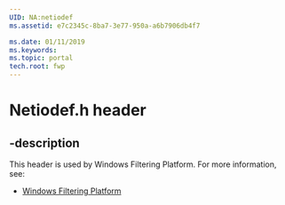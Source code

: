 ```yaml
---
UID: NA:netiodef
ms.assetid: e7c2345c-8ba7-3e77-950a-a6b7906db4f7

ms.date: 01/11/2019
ms.keywords: 
ms.topic: portal
tech.root: fwp
---
```


# Netiodef.h header


## -description


This header is used by Windows Filtering Platform. For more information, see:

- [Windows Filtering Platform](../_fwp/index.md)


